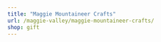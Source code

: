 ```yaml
---
title: "Maggie Mountaineer Crafts"
url: /maggie-valley/maggie-mountaineer-crafts/
shop: gift
---
```

